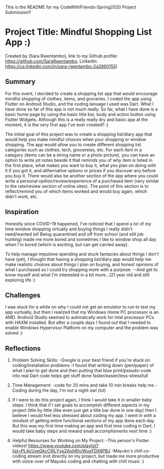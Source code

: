 This is the README for my CodeWithFriends-Spring2020 Project Submission!!

# Project Title: Mindful Shopping List App :)

Created by (Sara Rwentambo), link to my Github profile: https://github.com/SaraRwentambo, Linkedin: https://ca.linkedin.com/in/sara-rwentambo-2a2860155)

## Summary

For this event, I decided to create a shopping list app that would encourage mindful shopping of clothes, items, and groceries. I coded the app using Flutter on Android Studio, and the coding lanuage I used was Dart. What I have done so far of this app is not much really. So far, what I have done is a basic home page by using the basic title bar, body and action button using Flutter Widgets. Although this is a really really dry and basic app at the moment, it is the very first app I've ever created!! :) 

The initial goal of this project was to create a shopping list/diary app that would help you make mindful choices when your shopping or window shopping. The app would allow you to create different shopping list categories such as clothes, tech, grocereies, etc. For each item in a category (items can be a string name or a photo picture), you can have an option to write jot notes beside it that reminds you of why item is listed in the first place, what makes you want to buy it, what you plan on doing with it if you got it, and althernative options or prices if you discover any before you buy it. There would also be another section of the app where you could write a personal opition/review/experience of a purchased item (very similar to the rate/review section of online sites). The point of this section is to reflect/remind you of which items worked and would buy again, which didn't work, etc.

## Inspiration

Honestly since COVID-19 happened, I've noticed that I spend a lot of my time window shopping virtually and buying things I really didn't  need/wanted lol! Being quarantined and off from school (and still job hunting) made me more bored and sometimes I like to window shop all day when I'm bored (which is exciting, but can get carried away). 

To help manage impulsive spending and stuck fantacies about things I don't have (yet), I thought that having a shopping list/diary app would help me make realistic choices about things I plan on buying, and honest opinions of what I purchased so I could try shopping more with a purpose. 
--And get to know myself and what I'm interested in a bit more...(21 year old and still exploring life :)


## Challenges
I was stuck for a while on why I could not get an emulator to run to test my app vurtually, but then I realized that my Windows Home PC processor is an AMD. Android Studio seemed to autimatcally work for intel processor PCs with HAXM installed. But after a couple days I found out that I needed to enable Windows Hypervisor Platform on my computer and the problem was solved :) 

## Reflections

1. Problem Solving Skills:
-Google is your best friend if you're stuck on coding/installation problems 
-I found that writing down (pen/paper) of what I plan to get done and then putting that blue print/pseudo-code into real Dart code helps get stuff done faster/easier/less-stressfull

2. Time Management:
-code for 20 mins and take 10 min breaks help me
-Coding during the day, I'm not a night owl (lol)

3. If I were to do this project again, I think I would take it in smaller baby steps. I think that if I set goals to accomplish different aspects in my project little by little (like even just get a title bar done in one day) then I believe I would feel less stressed about coding my app. I went in with a mindset of getting entire functional sections of my app done each day. But this was my first time making an app and first time coding in Dart, I would take baby steps and reward small accomplisments next time :) 

4. Helpful Resourses for Working on My Project:
-This person's Flutter videos!  https://www.youtube.com/playlist?list=PL4cUxeGkcC9jLYyp2Aoh6hcWuxFDX6PBJ
-Mayuko's chill co-coding stream (not directly on my project, but made me more productive with voice-over of Mayuko coding and chatting with chill music :)  
